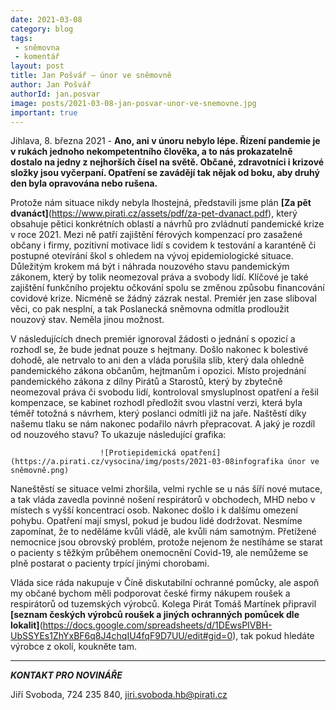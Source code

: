 ```yaml
---
date: 2021-03-08
category: blog
tags:
 - sněmovna
 - komentář
layout: post
title: Jan Pošvář – únor ve sněmovně
author: Jan Pošvář
authorId: jan.posvar
image: posts/2021-03-08-jan-posvar-unor-ve-snemovne.jpg
important: true
---
```


Jihlava, 8. března 2021 - **Ano, ani v únoru nebylo lépe. Řízení pandemie je v rukách jednoho nekompetentního člověka, a to nás prokazatelně dostalo na jedny z nejhorších čísel na světě. Občané, zdravotníci i krizové složky jsou vyčerpaní. Opatření se zavádějí tak nějak od boku, aby druhý den byla opravována nebo rušena.** 

Protože nám situace nikdy nebyla lhostejná, představili jsme plán **[Za pět dvanáct]**(https://www.pirati.cz/assets/pdf/za-pet-dvanact.pdf), který obsahuje pětici konkrétních oblastí a návrhů pro zvládnutí pandemické krize v roce 2021. Mezi ně patří zajištění férových kompenzací pro zasažené občany i firmy, pozitivní motivace lidí s covidem k testování a karanténě či postupné otevírání škol s ohledem na vývoj epidemiologické situace. Důležitým krokem má být i náhrada nouzového stavu pandemickým zákonem, který by tolik neomezoval práva a svobody lidí. Klíčové je také zajištění funkčního projektu očkování spolu se změnou způsobu financování covidové krize. Nicméně se žádný zázrak nestal. Premiér jen zase sliboval věci, co pak nesplní, a tak Poslanecká sněmovna odmítla prodloužit nouzový stav. Neměla jinou možnost. 

V následujících dnech premiér ignoroval žádosti o jednání s opozicí a rozhodl se, že bude jednat pouze s hejtmany. Došlo nakonec k bolestivé dohodě, ale netrvalo to ani den a vláda porušila slib, který dala ohledně pandemického zákona občanům, hejtmanům i opozici. Místo projednání pandemického zákona z dílny Pirátů a Starostů, který by zbytečně neomezoval práva či svobodu lidí, kontroloval smysluplnost opatření a řešil kompenzace, se kabinet rozhodl předložit svou vlastní verzi, která byla téměř totožná s návrhem, který poslanci odmítli již na jaře. Naštěstí díky našemu tlaku se nám nakonec podařilo návrh přepracovat. A jaký je rozdíl od nouzového stavu? To ukazuje následující grafika:

                        ![Protiepidemická opatření](https://a.pirati.cz/vysocina/img/posts/2021-03-08infografika únor ve sněmovně.png)

Naneštěstí se situace velmi zhoršila, velmi rychle se u nás šíří nové mutace, a tak vláda zavedla povinné nošení respirátorů v obchodech, MHD nebo v místech s vyšší koncentrací osob. Nakonec došlo i k dalšímu omezení pohybu. Opatření mají smysl, pokud je budou lidé dodržovat. Nesmíme zapomínat, že to neděláme kvůli vládě, ale kvůli nám samotným. Přetížené nemocnice jsou obrovský problém, protože nejenom že nestíháme se starat o pacienty s těžkým průběhem onemocnění Covid-19, ale nemůžeme se plně postarat o pacienty trpící jinými chorobami.

Vláda sice ráda nakupuje v Číně diskutabilní ochranné pomůcky, ale aspoň my občané bychom měli podporovat české firmy nákupem roušek a respirátorů od tuzemských výrobců. Kolega Pirát Tomáš Martínek připravil **[seznam českých výrobců roušek a jiných ochranných pomůcek dle lokalit]**(https://docs.google.com/spreadsheets/d/1DEwsPIVBH-UbSSYEs1ZhYxBF6q8J4chqIU4fqF9D7UU/edit#gid=0), tak pokud hledáte výrobce z okolí, koukněte tam. 

---

***KONTAKT PRO NOVINÁŘE***

Jiří Svoboda, 724 235 840, <jiri.svoboda.hb@pirati.cz>
